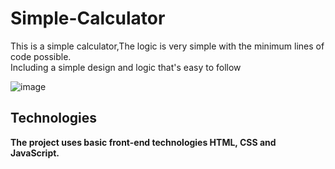 # Simple-Calculator
This is a simple calculator,The logic is very simple with the minimum lines of code possible.<br> Including a simple design and logic that's easy to follow



![image](https://user-images.githubusercontent.com/99191648/162608706-ee0be256-8c9a-456a-9c24-785237cdb788.png)
<h2>Technologies</h2>
<b>The project uses basic front-end technologies HTML, CSS and JavaScript.</b>
